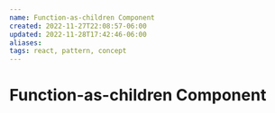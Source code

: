 ```yaml
---
name: Function-as-children Component
created: 2022-11-27T22:08:57-06:00
updated: 2022-11-28T17:42:46-06:00
aliases: 
tags: react, pattern, concept
---
```

# Function-as-children Component
